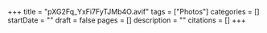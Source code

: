 +++
title = "pXG2Fq_YxFi7FyTJMb4O.avif"
tags = ["Photos"]
categories = []
startDate = ""
draft = false
pages = []
description = ""
citations = []
+++
